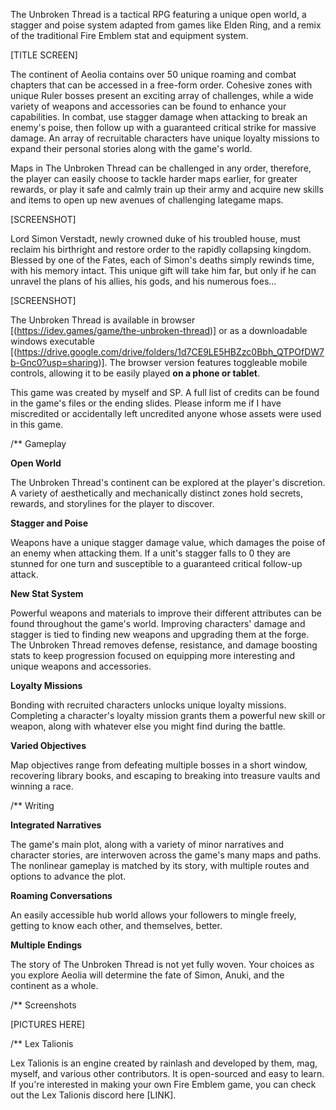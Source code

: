 The Unbroken Thread is a tactical RPG featuring a unique open world, a stagger and poise system adapted from games like Elden Ring, and a remix of the traditional Fire Emblem stat and equipment system.

[TITLE SCREEN]

The continent of Aeolia contains over 50 unique roaming and combat chapters that can be accessed in a free-form order. Cohesive zones with unique Ruler bosses present an exciting array of challenges, while a wide variety of weapons and accessories can be found to enhance your capabilities. In combat, use stagger damage when attacking to break an enemy's poise, then follow up with a guaranteed critical strike for massive damage. An array of recruitable characters have unique loyalty missions to expand their personal stories along with the game's world.

Maps in The Unbroken Thread can be challenged in any order, therefore, the player can easily choose to tackle harder maps earlier, for greater rewards, or play it safe and calmly train up their army and acquire new skills and items to open up new avenues of challenging lategame maps.

[SCREENSHOT]

Lord Simon Verstadt, newly crowned duke of his troubled house, must reclaim his birthright and restore order to the rapidly collapsing kingdom. Blessed by one of the Fates, each of Simon's deaths simply rewinds time, with his memory intact. This unique gift will take him far, but only if he can unravel the plans of his allies, his gods, and his numerous foes...

[SCREENSHOT]

The Unbroken Thread is available in browser [(https://idev.games/game/the-unbroken-thread)] or as a downloadable windows executable [(https://drive.google.com/drive/folders/1d7CE9LE5HBZzc0Bbh_QTPOfDW7b-Gnc0?usp=sharing)]. The browser version features toggleable mobile controls, allowing it to be easily played **on a phone or tablet**.

This game was created by myself and SP. A full list of credits can be found in the game's files or the ending slides. Please inform me if I have miscredited or accidentally left uncredited anyone whose assets were used in this game.

/** Gameplay

**Open World**

The Unbroken Thread's continent can be explored at the player's discretion. A variety of aesthetically and mechanically distinct zones hold secrets, rewards, and storylines for the player to discover.

**Stagger and Poise**

Weapons have a unique stagger damage value, which damages the poise of an enemy when attacking them. If a unit's stagger falls to 0 they are stunned for one turn and susceptible to a guaranteed critical follow-up attack. 

**New Stat System**

Powerful weapons and materials to improve their different attributes can be found throughout the game's world. Improving characters' damage and stagger is tied to finding new weapons and upgrading them at the forge. The Unbroken Thread removes defense, resistance, and damage boosting stats to keep progression focused on equipping more interesting and unique weapons and accessories.

**Loyalty Missions**

Bonding with recruited characters unlocks unique loyalty missions. Completing a character's loyalty mission grants them a powerful new skill or weapon, along with whatever else you might find during the battle.

**Varied Objectives**

Map objectives range from defeating multiple bosses in a short window, recovering library books, and escaping to breaking into treasure vaults and winning a race.

/** Writing

**Integrated Narratives**

The game's main plot, along with a variety of minor narratives and character stories, are interwoven across the game's many maps and paths. The nonlinear gameplay is matched by its story, with multiple routes and options to advance the plot.

**Roaming Conversations**

An easily accessible hub world allows your followers to mingle freely, getting to know each other, and themselves, better.

**Multiple Endings**

The story of The Unbroken Thread is not yet fully woven. Your choices as you explore Aeolia will determine the fate of Simon, Anuki, and the continent as a whole.

/** Screenshots

[PICTURES HERE]

/** Lex Talionis

Lex Talionis is an engine created by rainlash and developed by them, mag, myself, and various other contributors. It is open-sourced and easy to learn. If you're interested in making your own Fire Emblem game, you can check out the Lex Talionis discord here [LINK].

